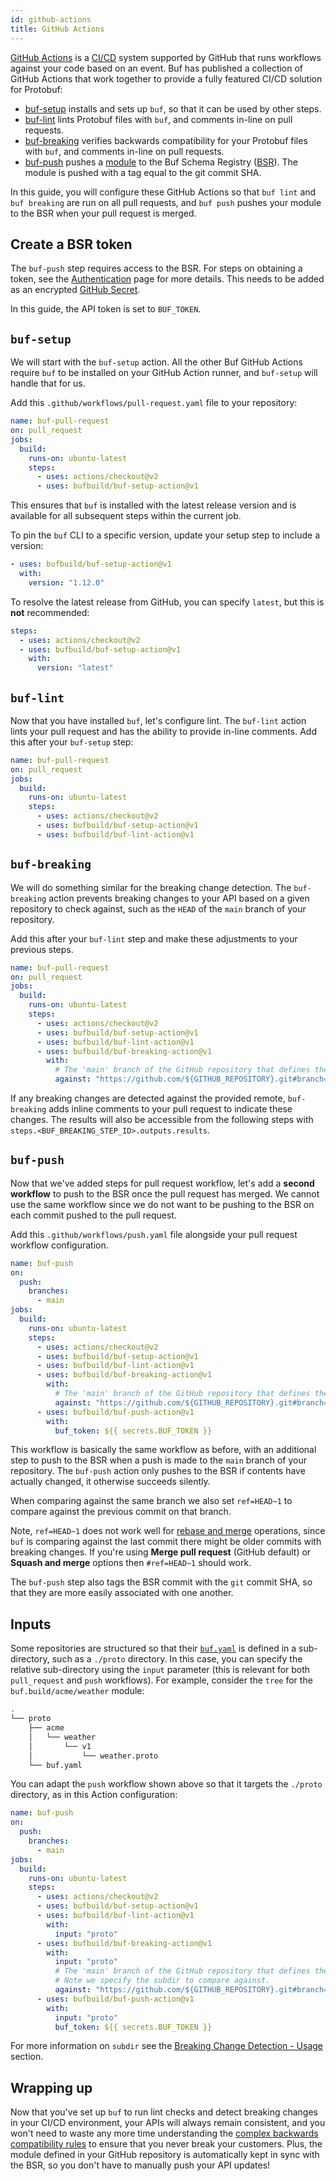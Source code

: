 ```yaml
---
id: github-actions
title: GitHub Actions
---
```


[GitHub Actions](https://github.com/features/actions) is a
[CI/CD](https://en.wikipedia.org/wiki/CI/CD) system supported by GitHub that
runs workflows against your code based on an event. Buf has published a
collection of GitHub Actions that work together to provide a fully featured
CI/CD solution for Protobuf:

- [buf-setup](https://github.com/marketplace/actions/buf-setup) installs and
  sets up `buf`, so that it can be used by other steps.
- [buf-lint](https://github.com/marketplace/actions/buf-lint) lints Protobuf
  files with `buf`, and comments in-line on pull requests.
- [buf-breaking](https://github.com/marketplace/actions/buf-breaking) verifies
  backwards compatibility for your Protobuf files with `buf`, and comments
  in-line on pull requests.
- [buf-push](https://github.com/marketplace/actions/buf-push) pushes a
  [module](../bsr/overview.mdx#modules) to the Buf Schema Registry
  ([BSR](../bsr/overview.mdx)). The module is pushed with a tag equal to the git
  commit SHA.

In this guide, you will configure these GitHub Actions so that `buf lint` and
`buf breaking` are run on all pull requests, and `buf push` pushes your module
to the BSR when your pull request is merged.

## Create a BSR token

The `buf-push` step requires access to the BSR. For steps on obtaining a token,
see the [Authentication](../bsr/authentication.md) page for more details. This
needs to be added as an encrypted
[GitHub Secret](https://docs.github.com/en/actions/reference/encrypted-secrets).

In this guide, the API token is set to `BUF_TOKEN`.

## `buf-setup`

We will start with the `buf-setup` action. All the other Buf GitHub Actions
require `buf` to be installed on your GitHub Action runner, and `buf-setup` will
handle that for us.

Add this `.github/workflows/pull-request.yaml` file to your repository:

```yaml title=".github/workflows/pull-request.yaml"
name: buf-pull-request
on: pull_request
jobs:
  build:
    runs-on: ubuntu-latest
    steps:
      - uses: actions/checkout@v2
      - uses: bufbuild/buf-setup-action@v1
```

This ensures that `buf` is installed with the latest release version and is
available for all subsequent steps within the current job.

To pin the `buf` CLI to a specific version, update your setup step to include a
version:

```yaml {2-3}
- uses: bufbuild/buf-setup-action@v1
  with:
    version: "1.12.0"
```

To resolve the latest release from GitHub, you can specify `latest`, but this is
**not** recommended:

```yaml
steps:
  - uses: actions/checkout@v2
  - uses: bufbuild/buf-setup-action@v1
    with:
      version: "latest"
```

## `buf-lint`

Now that you have installed `buf`, let's configure lint. The `buf-lint` action
lints your pull request and has the ability to provide in-line comments. Add
this after your `buf-setup` step:

```yaml title=.github/workflows/pull-request.yaml {9}
name: buf-pull-request
on: pull_request
jobs:
  build:
    runs-on: ubuntu-latest
    steps:
      - uses: actions/checkout@v2
      - uses: bufbuild/buf-setup-action@v1
      - uses: bufbuild/buf-lint-action@v1
```

## `buf-breaking`

We will do something similar for the breaking change detection. The
`buf-breaking` action prevents breaking changes to your API based on a given
repository to check against, such as the `HEAD` of the `main` branch of your
repository.

Add this after your `buf-lint` step and make these adjustments to your previous
steps.

```yaml title=.github/workflows/pull-request.yaml {10-13}
name: buf-pull-request
on: pull_request
jobs:
  build:
    runs-on: ubuntu-latest
    steps:
      - uses: actions/checkout@v2
      - uses: bufbuild/buf-setup-action@v1
      - uses: bufbuild/buf-lint-action@v1
      - uses: bufbuild/buf-breaking-action@v1
        with:
          # The 'main' branch of the GitHub repository that defines the module.
          against: "https://github.com/${GITHUB_REPOSITORY}.git#branch=main"
```

If any breaking changes are detected against the provided remote, `buf-breaking`
adds inline comments to your pull request to indicate these changes. The results
will also be accessible from the following steps with
`steps.<BUF_BREAKING_STEP_ID>.outputs.results`.

## `buf-push`

Now that we've added steps for pull request workflow, let's add a **second
workflow** to push to the BSR once the pull request has merged. We cannot use
the same workflow since we do not want to be pushing to the BSR on each commit
pushed to the pull request.

Add this `.github/workflows/push.yaml` file alongside your pull request workflow
configuration.

```yaml title=".github/workflows/push.yaml" {1-5,17-19}
name: buf-push
on:
  push:
    branches:
      - main
jobs:
  build:
    runs-on: ubuntu-latest
    steps:
      - uses: actions/checkout@v2
      - uses: bufbuild/buf-setup-action@v1
      - uses: bufbuild/buf-lint-action@v1
      - uses: bufbuild/buf-breaking-action@v1
        with:
          # The 'main' branch of the GitHub repository that defines the module.
          against: "https://github.com/${GITHUB_REPOSITORY}.git#branch=main,ref=HEAD~1"
      - uses: bufbuild/buf-push-action@v1
        with:
          buf_token: ${{ secrets.BUF_TOKEN }}
```

This workflow is basically the same workflow as before, with an additional step
to push to the BSR when a push is made to the `main` branch of your repository.
The `buf-push` action only pushes to the BSR if contents have actually changed,
it otherwise succeeds silently.

When comparing against the same branch we also set `ref=HEAD~1` to compare
against the previous commit on that branch.

Note, `ref=HEAD~1` does not work well for
[rebase and merge](https://docs.github.com/en/github/administering-a-repository/configuring-pull-request-merges/about-merge-methods-on-github#rebasing-and-merging-your-commits)
operations, since `buf` is comparing against the last commit there might be
older commits with breaking changes. If you're using **Merge pull request**
(GitHub default) or **Squash and merge** options then `#ref=HEAD~1` should work.

The `buf-push` step also tags the BSR commit with the `git` commit SHA, so that
they are more easily associated with one another.

## Inputs

Some repositories are structured so that their
[`buf.yaml`](../configuration/v1/buf-yaml.md) is defined in a sub-directory,
such as a `./proto` directory. In this case, you can specify the relative
sub-directory using the `input` parameter (this is relevant for both
`pull_request` and `push` workflows). For example, consider the `tree` for the
`buf.build/acme/weather` module:

```sh
.
└── proto
    ├── acme
    │   └── weather
    │       └── v1
    │           └── weather.proto
    └── buf.yaml
```

You can adapt the `push` workflow shown above so that it targets the `./proto`
directory, as in this Action configuration:

```yaml title=".github/workflows/push.yaml" {14,17,23}
name: buf-push
on:
  push:
    branches:
      - main
jobs:
  build:
    runs-on: ubuntu-latest
    steps:
      - uses: actions/checkout@v2
      - uses: bufbuild/buf-setup-action@v1
      - uses: bufbuild/buf-lint-action@v1
        with:
          input: "proto"
      - uses: bufbuild/buf-breaking-action@v1
        with:
          input: "proto"
          # The 'main' branch of the GitHub repository that defines the module.
          # Note we specify the subdir to compare against.
          against: "https://github.com/${GITHUB_REPOSITORY}.git#branch=main,ref=HEAD~1,subdir=proto"
      - uses: bufbuild/buf-push-action@v1
        with:
          input: "proto"
          buf_token: ${{ secrets.BUF_TOKEN }}
```

For more information on `subdir` see the
[Breaking Change Detection - Usage](https://docs.buf.build/breaking/usage#git)
section.

## Wrapping up

Now that you've set up `buf` to run lint checks and detect breaking changes in
your CI/CD environment, your APIs will always remain consistent, and you won't
need to waste any more time understanding the
[complex backwards compatibility rules](https://developers.google.com/protocol-buffers/docs/overview#updating)
to ensure that you never break your customers. Plus, the module defined in your
GitHub repository is automatically kept in sync with the BSR, so you don't have
to manually push your API updates!
